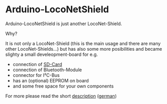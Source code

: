 # Arduino-LocoNetShield

Arduino-LocoNetShield is just another LocoNet-Shield.

Why?

It is not only a LocoNet-Shield (this is the main usage and there are many other LocoNet-Shields...) but has also some more posibilities 
and became slighty a small develeopment-board for e.g.
- connection of [SD-Card](https://github.com/Kruemelbahn/SDCard)
- connection of Bluetooth-Module
- connector for I²C-Bus
- has an (optional) EEPROM on board
- and some free space for your own components

For more please read the short [description](Documentation/Arduino-LocoNET-Shield%20V2%20(en).pdf) ([german](Documentation/Arduino-LocoNET-Shield%20V2%20(de).pdf))
